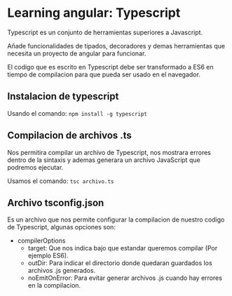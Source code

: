 # Learning angular: Typescript

Typescript es un conjunto de herramientas superiores a Javascript.

Añade funcionalidades de tipados, decoradores y demas herramientas que necesita un proyecto de angular para funcionar.

El codigo que es escrito en Typescript debe ser transformado a ES6 en tiempo de compilacion para que pueda ser usado en el navegador.

## Instalacion de typescript

Usando el comando: `npm install -g typescript`

## Compilacion de archivos .ts

Nos permitira compilar un archivo de Typescript, nos mostrara errores dentro de la sintaxis y ademas generara un archivo JavaScript que podremos ejecutar.

Usamos el comando: `tsc archivo.ts`

## Archivo tsconfig.json

Es un archivo que nos permite configurar la compilacion de nuestro codigo de Typescript, algunas opciones son:

- compilerOptions
    - target: Que nos indica bajo que estandar queremos compilar (Por ejemplo ES6).
    - outDir: Para indicar el directorio donde quedaran guardados los archivos .js generados.
    - noEmitOnError: Para evitar generar archivos .js cuando hay errores en la compilacion.